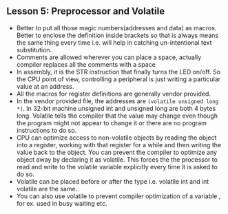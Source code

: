 ## Lesson 5: Preprocessor and Volatile
- Better to put all those magic numbers(addresses and data) as macros. Better to enclose the definition inside brackets so that is always means the same thing every time i.e. will help in catching un-intentional text substitution.
- Comments are allowed wherever you can place a space, actually compiler replaces all the comments with a space
- In assembly, it is the STR instruction that finally turns the LED on/off. So the CPU point of view, controlling a peripheral is just writing a particular value at an address.
- All the macros for register definitions are generally vendor provided.
- In the vendor provided file, the addresses are `(volatile unsigned long *)`. In 32-bit machine unsigned int and unsigned long are both 4 bytes long. Volatile tells the compiler that the value may change even though the program might not appear to change it or there are no program instructions to do so.
- CPU can optimize access to non-volatile objects by reading the object into a register, working with that register for a while and then writing the value back to the object. You can prevent the compiler to optimize any object away by declaring it as volatile. This forces the the processor to read and write to the volatile variable explicitly every time it is asked to do so.
- Volatile can be placed before or after the type i.e. volatile int and int volatile are the same.
- You can also use volatile to prevent compiler optimization of a variable , for ex. used in busy waiting etc.